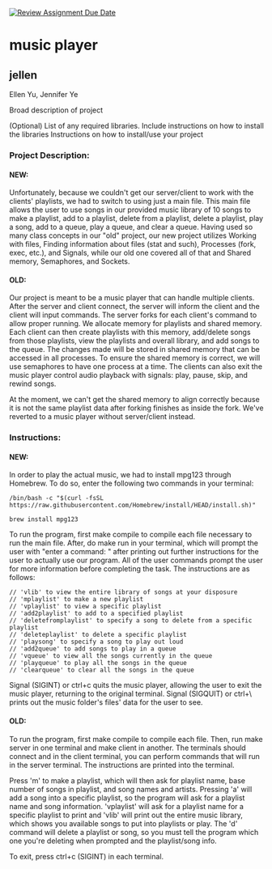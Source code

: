 [![Review Assignment Due Date](https://classroom.github.com/assets/deadline-readme-button-24ddc0f5d75046c5622901739e7c5dd533143b0c8e959d652212380cedb1ea36.svg)](https://classroom.github.com/a/SQs7pKlr)
# music player

## jellen

Ellen Yu, Jennifer Ye

Broad description of project

(Optional) List of any required libraries. Include instructions on how to install the libraries
Instructions on how to install/use your project
       
### Project Description:

#### NEW: 
Unfortunately, because we couldn't get our server/client to work with the clients' playlists, we had to switch to using just a main file. This main file allows the user to use songs in our provided music library of 10 songs to make a playlist, add to a playlist, delete from a playlist, delete a playlist, play a song, add to a queue, play a queue, and clear a queue. Having used so many class concepts in our "old" project, our new project utilizes Working with files, Finding information about files (stat and such), Processes (fork, exec, etc.), and Signals, while our old one covered all of that and Shared memory, Semaphores, and Sockets.

#### OLD: 
Our project is meant to be a music player that can handle multiple clients. After the server and client connect, the server will inform the client and the client will input commands. The server forks for each client's command to allow proper running. We allocate memory for playlists and shared memory. Each client can then create playlists with this memory, add/delete songs from those playlists, view the playlists and overall library, and add songs to the queue. The changes made will be stored in shared memory that can be accessed in all processes. To ensure the shared memory is correct, we will use semaphores to have one process at a time. The clients can also exit the music player control audio playback with signals: play, pause, skip, and rewind songs. 

At the moment, we can't get the shared memory to align correctly because it is not the same playlist data after forking finishes as inside the fork. We've reverted to a music player without server/client instead. 
  
### Instructions:

#### NEW: 
In order to play the actual music, we had to install mpg123 through Homebrew. To do so, enter the following two commands in your terminal:
```
/bin/bash -c "$(curl -fsSL https://raw.githubusercontent.com/Homebrew/install/HEAD/install.sh)"

brew install mpg123
```

To run the program, first make compile to compile each file necessary to run the main file. After, do make run in your terminal, which will prompt the user with "enter a command: " after printing out further instructions for the user to actually use our program. All of the user commands prompt the user for more information before completing the task. The instructions are as follows: 

    // 'vlib' to view the entire library of songs at your disposure
    // 'mplaylist' to make a new playlist
    // 'vplaylist' to view a specific playlist
    // 'add2playlist' to add to a specified playlist
    // 'deletefromplaylist' to specify a song to delete from a specific playlist
    // 'deleteplaylist' to delete a specific playlist
    // 'playsong' to specify a song to play out loud
    // 'add2queue' to add songs to play in a queue
    // 'vqueue' to view all the songs currently in the queue
    // 'playqueue' to play all the songs in the queue
    // 'clearqueue' to clear all the songs in the queue

Signal (SIGINT) or ctrl+c quits the music player, allowing the user to exit the music player, returning to the original terminal. Signal (SIGQUIT) or ctrl+\ prints out the music folder's files' data for the user to see. 

#### OLD: 
To run the program, first make compile to compile each file. Then, run make server in one terminal and make client in another. The terminals should connect and in the client terminal, you can perform commands that will run in the server terminal. The instructions are printed into the terminal. 

Press 'm' to make a playlist, which will then ask for playlist name, base number of songs in playlist, and song names and artists. Pressing 'a' will add a song into a specific playlist, so the program will ask for a playlist name and song information. 'vplaylist' will ask for a playlist name for a specific playlist to print and 'vlib' will print out the entire music library, which shows you available songs to put into playlists or play. The 'd' command will delete a playlist or song, so you must tell the program which one you're deleting when prompted and the playlist/song info. 

To exit, press ctrl+c (SIGINT) in each terminal.